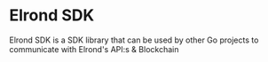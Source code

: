 # Elrond SDK

Elrond SDK is a SDK library that can be used by other Go projects to communicate with Elrond's API:s & Blockchain

